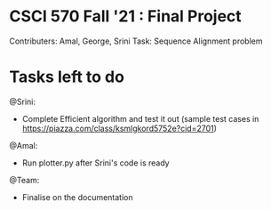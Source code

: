 # CSCI 570 Fall '21 : Final Project

Contributers: Amal, George, Srini
Task: Sequence Alignment problem

# Tasks left to do

@Srini:
- Complete Efficient algorithm and test it out (sample test cases in https://piazza.com/class/ksmlgkord5752e?cid=2701)

@Amal:
- Run plotter.py after Srini's code is ready

@Team:
- Finalise on the documentation